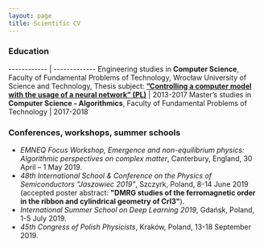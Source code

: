 ```yaml
---
layout: page
title: Scientific CV
---
```


### Education

------------ | -------------
Engineering studies in **Computer Science**, Faculty of Fundamental Problems of Technology, Wrocław University of Science and Technology, Thesis subject: [**”Controlling a computer model with the usage of a neural network” (PL)**](assets/eng_thesis.pdf) | 2013-2017
Master’s studies in **Computer Science - Algorithmics**, Faculty of Fundamental Problems of Technology | 2017-2018



<!-- Master’s studies in **Computer Science**, Faculty of Fundamental Problems of Technology,
Wrocław University of Science and Technology, Specialization: **Algorithmics**,
Thesis subject: [**”Implementation of algorithms on a quantum
computer” (ENG)**](assets/msc_thesis.pdf) | 2017-2018 -->


### Conferences, workshops, summer schools

- *EMNEQ Focus Workshop, Emergence and non-equilibrium physics: Algorithmic perspectives on complex matter*, Canterbury, England, 30 April – 1 May 2019.
- *48th International School & Conference on the Physics of Semiconductors
"Jaszowiec 2019"*, Szczyrk, Poland, 8-14 June 2019 (accepted poster abstract: **"DMRG studies of the ferromagnetic order in the ribbon and cylindrical geometry of CrI3"**).
- *International Summer School on Deep Learning 2019*, Gdańsk, Poland, 1-5 July 2019.
- *45th Congress of Polish Physicists*, Kraków, Poland, 13-18 September 2019.

